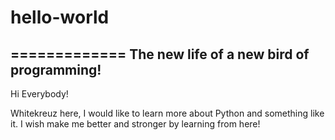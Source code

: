 # hello-world
=============
The new life of a new bird of programming!
------------------------------------------
Hi Everybody!

Whitekreuz here, I would like to learn more about Python and something like it.
I wish make me better and stronger by learning from here!
